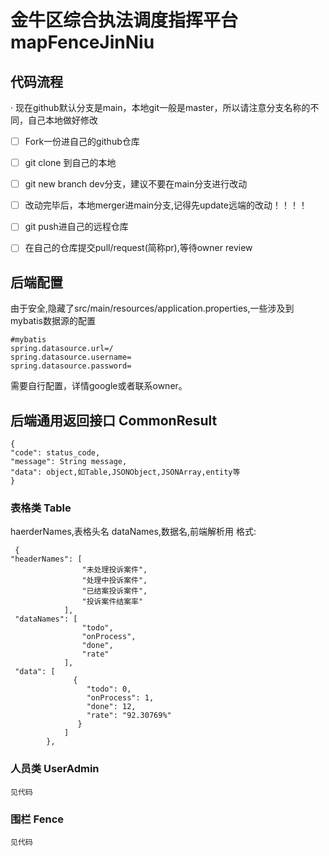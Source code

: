 # 金牛区综合执法调度指挥平台  mapFenceJinNiu
## 代码流程
· 现在github默认分支是main，本地git一般是master，所以请注意分支名称的不同，自己本地做好修改
- [ ] Fork一份进自己的github仓库
- [ ] git clone 到自己的本地
- [ ] git new branch dev分支，建议不要在main分支进行改动
- [ ] 改动完毕后，本地merger进main分支,记得先update远端的改动！！！！
- [ ] git push进自己的远程仓库
- [ ] 在自己的仓库提交pull/request(简称pr),等待owner review


## 后端配置
由于安全,隐藏了src/main/resources/application.properties,一些涉及到mybatis数据源的配置
```
#mybatis
spring.datasource.url=/
spring.datasource.username=
spring.datasource.password=
```
需要自行配置，详情google或者联系owner。


##  后端通用返回接口 CommonResult
```
{
"code": status_code,
"message": String message,
"data": object,如Table,JSONObject,JSONArray,entity等
}
```
### 表格类 Table 
haerderNames,表格头名
dataNames,数据名,前端解析用
格式:
```
 {
"headerNames": [
                "未处理投诉案件",
                "处理中投诉案件",
                "已结案投诉案件",
                "投诉案件结案率"
            ],
 "dataNames": [
                "todo",
                "onProcess",
                "done",
                "rate"
            ],
 "data": [
              {
                 "todo": 0,
                 "onProcess": 1,
                 "done": 12,
                 "rate": "92.30769%"
               }
            ]
        },
```
### 人员类 UserAdmin
```
见代码
```
### 围栏   Fence
```
见代码
```


